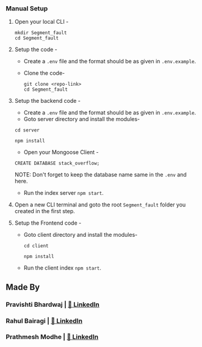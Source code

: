 ### Manual Setup

1. Open your local CLI -

   ```
   mkdir Segment_fault
   cd Segment_fault
   ```

2. Setup the code -

   - Create a `.env` file and the format should be as given in `.env.example`.
   - Clone the code-

     ```
     git clone <repo-link>
     cd Segment_fault
     ```

3. Setup the backend code -

   - Create a `.env` file and the format should be as given in `.env.example`.
   - Goto server directory and install the modules-

   ```
   cd server

   npm install
   ```

   - Open your Mongoose Client -

   ```
   CREATE DATABASE stack_overflow;
   ```

   NOTE: Don't forget to keep the database name same in the `.env` and here.

   - Run the index server `npm start`.

4. Open a new CLI terminal and goto the root `Segment_fault` folder you created in the first step.
5. Setup the Frontend code -

   - Goto client directory and install the modules-

     ```
     cd client

     npm install
     ```

   - Run the client index `npm start`.
## Made By

### Pravishti Bhardwaj | [📝 LinkedIn](https://www.linkedin.com/in/pravishti-bhardwaj-7b4042200/)
### Rahul Bairagi | [📝 LinkedIn](https://www.linkedin.com/in/rahul-bairagi-b88b20165/)
### Prathmesh Modhe | [📝 LinkedIn](https://www.linkedin.com/in/pmodhe2001/)

